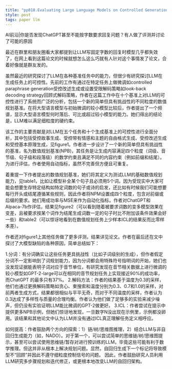 ```yaml
---
title: "pp018.Evaluating Large Language Models on Controlled Generation Tasks"
style: post
tags: paper llm 
---
```


AI前沿|你是否发现ChatGPT甚至不能按字数要求回复问题？有人做了评测并讨论了可能的原因

最近在群里和朋友圈看大家都提到让LLM写固定字数的回复时模型几乎都失效了，在网上看到这篇论文的时候就想怎么这么巧就有人针对这个事情发了论文，合着好像就是群友发的。

虽然最近的研究探讨了LLM在各种基准任务中的能力，但很少有研究探讨LLM在生成任务上的可控性。先前的工作有通过在特定任务上做微调如controlled paraphrase generation受控改述生成或设置受限解码策略如look-back decoding strategy回顾式解码策略，作者在这篇工作中在十个基准上对LLM的可控性进行了系统而广泛的分析，包括一个新的简单但具有挑战性的不同粒度的数值规划基准。在将大型语言模型与初始微调的较小模型比较后，作者提出了一个频谱，显示大型语言模型何时落后、可比或超过较小模型的能力。她们得出的结论是，LLM难以满足细粒度的硬约束。

该工作的主要贡献是对LLM在五个任务和十个生成基准上的可控性进行全面分析，其中包括受控故事生成、受控带有情感和主题的自由格式生成、受控改述生成和受控基本原理生成，见figure1。作者进一步设计了一个新的简单但具有挑战性的基准，名为数值规划基准(NPB)，其任务是让生成内容满足四个粒度（词级、音节级、句子级和段落级）的数学约束且满足不同的内容约束（例如前缀和结尾）。为进行评估，作者使用自动指标，虽然不完善但方便且可重复。

着重提一下作者提出的数值规划基准，她们将其定义为测试LLM的基础数值规划能力，见table1，比如让模型补全某个句子且必须用5个词。因为受现实中大家可能会想要生存特定结构如特定词数的句子或诗的启发，还比如有时候我们可能想要每行开头或结尾遵循某些规则，因此作者将NPM设置成四个粒度，包含对前缀或后缀的要求。她们用成功率与MSE来作为自动化指标。作者对ChatGPT和Alpaca-7b作评估，结果见figure2（可以看到随着被要求词数的变多模型效果在变差，且被要求按某个词作为结尾生成词数一定的句子时比不附加该条件效果会好一些）和table2（可以惊讶地看到在数值规划任务上少样本ICL的结果反而比零样本差）。

作者还对figure1上其他任务做了更多评测，结果详见论文。作者在最后还在文中探讨了大模型缺陷的各种原因，简单总结如下：

1.分词：有分词确实让这些任务更具挑战性（比如子词级别的生成），但作者假定分词不一定影响到了词规划能力，因为分词都会用特殊符号指明词的开始，她们也没发现证据能表明子词对应于音节单位，有研究发现在音节相关数据上进行微调的较小模型如GPT-2-large可以在相同的音节规划任务上实现接近90%的成功率，而ChatGPT 的最多只有37%。
2.解码方法：作者的结果基于温度为0.3的采样，他们也通过更换解码策略如贪心、束搜索和温度分别为0.3、0.7和1.0的采样，对前两者生成方式，结果都很相似与平平无奇，而对于不同温度的采样，作者认为0.3达成了多样性与质量的合理均衡。作者认为他们做了足够多的实验来减少噪声，但仍没有实验证明LLM能比微调的GPT-2做更好。
3.ICL：作者尝试在提示中提供更多NPB示例，但她们惊讶地发现，一旦数字N没出现在示例里，示例都没卵用。该结果和其他论文中认为LLM并没有通过ICL真正理解任务定义相呼应。

如何提高：作者鼓励两个方向的探索：1）链/树/思维图推理，2）结合LLM与非自回归生成能力（如，NADO）。对于第一个，可以尝试简单的思维链/树/思维图提示，甚至可以尝试使用思维链/暂存对进行预训练的LLM，毕竟这些可能有利于数学推理。但这并非从根本上解决规划问题。显然，自回归生成下一个标记将导致模型不“回顾”并因此不遵守细粒度控制信号的问题。 因此，作者鼓励研究人员利用LLM研究多步骤规划和迭代修正，或更根本地改变LLM的自回归架构。


